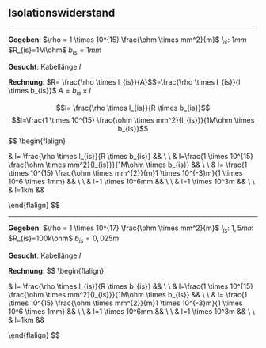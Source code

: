 ## Isolationswiderstand
___
**Gegeben**:
$\rho = 1 \times 10^{15} \frac{\ohm \times mm^2}{m}$
$l_{is}$: $1mm$
$R_{is}=1M\ohm$
$b_{is}=1mm$

**Gesucht**:
Kabellänge $l$

**Rechnung**:
$R= \frac{\rho \times l_{is}}{A}$$=\frac{\rho \times l_{is}}{l \times b_{is}}$
$A=b_{is} \times l$

$$l= \frac{\rho \times l_{is}}{R \times b_{is}}$$
$$l=\frac{1 \times 10^{15} \frac{\ohm \times mm^2}{l_{is}}}{1M\ohm \times b_{is}}$$
$$
\begin{flalign}

& l= \frac{\rho \times l_{is}}{R \times b_{is}} &&
\\ \\
& l=\frac{1 \times 10^{15} \frac{\ohm \times mm^2}{l_{is}}}{1M\ohm \times b_{is}} &&
\\ \\
& l= \frac{1 \times 10^{15} \frac{\ohm \times mm^{2}}{m}1 \times 10^{-3}m}{1 \times 10^6 \times 1mm} &&
\\ \\
& l=1 \times 10^6mm &&
\\ \\
& l=1 \times 10^3m &&
\\ \\
& l=1km &&

\end{flalign}
$$
___
**Gegeben**:
$\rho = 1 \times 10^{17} \frac{\ohm \times mm^2}{m}$
$l_{is}$: $1,5mm$
$R_{is}=100k\ohm$
$b_{is}=0,025m$

**Gesucht**:
Kabellänge $l$

**Rechnung**:
$$
\begin{flalign}

& l= \frac{\rho \times l_{is}}{R \times b_{is}} &&
\\ \\
& l=\frac{1 \times 10^{15} \frac{\ohm \times mm^2}{l_{is}}}{1M\ohm \times b_{is}} &&
\\ \\
& l= \frac{1 \times 10^{15} \frac{\ohm \times mm^{2}}{m}1 \times 10^{-3}m}{1 \times 10^6 \times 1mm} &&
\\ \\
& l=1 \times 10^6mm &&
\\ \\
& l=1 \times 10^3m &&
\\ \\
& l=1km &&

\end{flalign}
$$